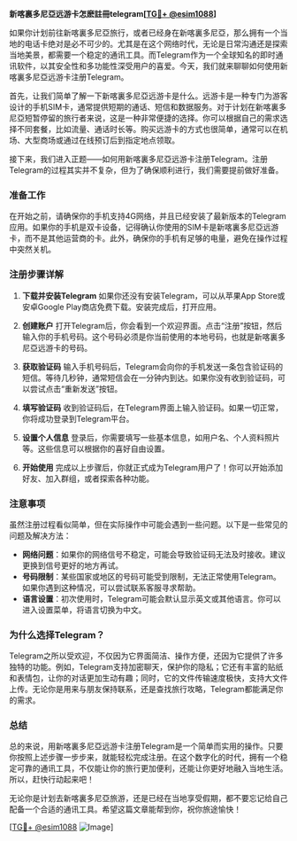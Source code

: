 **新喀裏多尼亞远游卡怎麽註冊telegram[[TG💪+ @esim1088](https://t.me/s/esim1088)]**

如果你计划前往新喀裏多尼亞旅行，或者已经身在新喀裏多尼亞，那么拥有一个当地的电话卡绝对是必不可少的。尤其是在这个网络时代，无论是日常沟通还是探索当地美景，都需要一个稳定的通讯工具。而Telegram作为一个全球知名的即时通讯软件，以其安全性和多功能性深受用户的喜爱。今天，我们就来聊聊如何使用新喀裏多尼亞远游卡注册Telegram。

首先，让我们简单了解一下新喀裏多尼亞远游卡是什么。远游卡是一种专门为游客设计的手机SIM卡，通常提供短期的通话、短信和数据服务。对于计划在新喀裏多尼亞短暂停留的旅行者来说，这是一种非常便捷的选择。你可以根据自己的需求选择不同套餐，比如流量、通话时长等。购买远游卡的方式也很简单，通常可以在机场、大型商场或通过在线预订后到指定地点领取。

接下来，我们进入正题——如何用新喀裏多尼亞远游卡注册Telegram。注册Telegram的过程其实并不复杂，但为了确保顺利进行，我们需要提前做好准备。

### **准备工作**
在开始之前，请确保你的手机支持4G网络，并且已经安装了最新版本的Telegram应用。如果你的手机是双卡设备，记得确认你使用的SIM卡是新喀裏多尼亞远游卡，而不是其他运营商的卡。此外，确保你的手机有足够的电量，避免在操作过程中突然关机。

### **注册步骤详解**
1. **下载并安装Telegram**
   如果你还没有安装Telegram，可以从苹果App Store或安卓Google Play商店免费下载。安装完成后，打开应用。

2. **创建账户**
   打开Telegram后，你会看到一个欢迎界面。点击“注册”按钮，然后输入你的手机号码。这个号码必须是你当前使用的本地号码，也就是新喀裏多尼亞远游卡的号码。

3. **获取验证码**
   输入手机号码后，Telegram会向你的手机发送一条包含验证码的短信。等待几秒钟，通常短信会在一分钟内到达。如果你没有收到验证码，可以尝试点击“重新发送”按钮。

4. **填写验证码**
   收到验证码后，在Telegram界面上输入验证码。如果一切正常，你将成功登录到Telegram平台。

5. **设置个人信息**
   登录后，你需要填写一些基本信息，如用户名、个人资料照片等。这些信息可以根据你的喜好自由设置。

6. **开始使用**
   完成以上步骤后，你就正式成为Telegram用户了！你可以开始添加好友、加入群组，或者探索各种功能。

### **注意事项**
虽然注册过程看似简单，但在实际操作中可能会遇到一些问题。以下是一些常见的问题及解决方法：

- **网络问题**：如果你的网络信号不稳定，可能会导致验证码无法及时接收。建议更换到信号更好的地方再试。
- **号码限制**：某些国家或地区的号码可能受到限制，无法正常使用Telegram。如果你遇到这种情况，可以尝试联系客服寻求帮助。
- **语言设置**：初次使用时，Telegram可能会默认显示英文或其他语言。你可以进入设置菜单，将语言切换为中文。

### **为什么选择Telegram？**
Telegram之所以受欢迎，不仅因为它界面简洁、操作方便，还因为它提供了许多独特的功能。例如，Telegram支持加密聊天，保护你的隐私；它还有丰富的贴纸和表情包，让你的对话更加生动有趣；同时，它的文件传输速度极快，支持大文件上传。无论你是用来与朋友保持联系，还是查找旅行攻略，Telegram都能满足你的需求。

### **总结**
总的来说，用新喀裏多尼亞远游卡注册Telegram是一个简单而实用的操作。只要你按照上述步骤一步步来，就能轻松完成注册。在这个数字化的时代，拥有一个稳定可靠的通讯工具，不仅能让你的旅行更加便利，还能让你更好地融入当地生活。所以，赶快行动起来吧！

无论你是计划去新喀裏多尼亞旅游，还是已经在当地享受假期，都不要忘记给自己配备一个合适的通讯工具。希望这篇文章能帮到你，祝你旅途愉快！

[[TG💪+ @esim1088](https://t.me/s/esim1088) ![Image](https://i.postimg.cc/4NQfJmqS/Snipaste-2025-05-13-00-14-12.png)]
